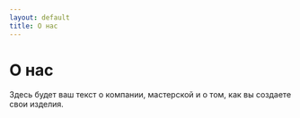 ```yaml
---
layout: default
title: О нас
---
```


<div class="text-container">
  <h1>О нас</h1>
  <p>Здесь будет ваш текст о компании, мастерской и о том, как вы создаете свои изделия.</p>
</div>